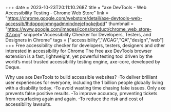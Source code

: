 +++
date = 2023-10-23T20:11:10.268Z
title = "axe DevTools - Web Accessibility Testing - Chrome Web Store"
link = "https://chrome.google.com/webstore/detail/axe-devtools-web-accessib/lhdoppojpmngadmnindnejefpokejbdd"
thumbnail = "https://www.google.com/images/icons/product/chrome_web_store-32.png"
snippet="Accessibility Checker for Developers, Testers, and Designers in Chrome"
tags = ["accessibility","WCAG","QA","design","web"]
+++
Free accessibility checker for developers, testers, designers and other interested in accessibility for Chrome
The free axe DevTools browser extension is a fast, lightweight, yet powerful testing tool driven by the world’s most trusted accessibility testing engine, axe-core, developed by Deque. 

Why use axe DevTools to build accessible websites?
-To deliver brilliant user experiences for everyone, including the 1 billion people globally living with a disability today.
-To avoid wasting time chasing fake issues. Only axe prevents false positive results. 
-To improve accuracy, preventing tickets from resurfacing again and again.
-To reduce the risk and cost of accessibility lawsuits.

